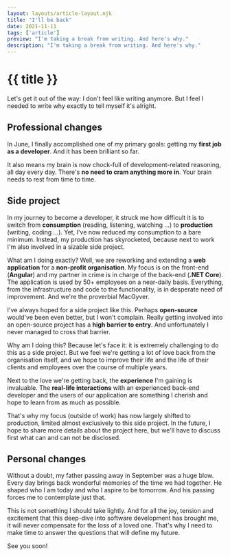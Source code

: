 ```yaml
---
layout: layouts/article-layout.njk
title: "I'll be back"
date: 2021-11-11
tags: ['article']
preview: "I'm taking a break from writing. And here's why."
description: "I'm taking a break from writing. And here's why."
---
```


# {{ title }}

Let's get it out of the way: I don't feel like writing anymore. But I feel I needed to write why exactly to tell myself it's alright.

## Professional changes

In June, I finally accomplished one of my primary goals: getting my **first job as a developer**. And it has been brilliant so far. 

It also means my brain is now chock-full of development-related reasoning, all day every day. There's **no need to cram anything more in**. Your brain needs to rest from time to time. 

## Side project

In my journey to become a developer, it struck me how difficult it is to switch from **consumption** (reading, listening, watching ...) to **production** (writing, coding ...). Yet, I've now reduced my consumption to a bare minimum. Instead, my production has skyrocketed, because next to work I'm also involved in a sizable side project.

What am I doing exactly? Well, we are reworking and extending a **web application** for a **non-profit organisation**. My focus is on the front-end (**Angular**) and my partner in crime is in charge of the back-end (**.NET Core**). The application is used by 50+ employees on a near-daily basis. Everything, from the infrastructure and code to the functionality, is in desperate need of improvement. And we're the proverbial MacGyver.

I've always hoped for a side project like this. Perhaps **open-source** would've been even better, but I won't complain. Really getting involved into an open-source project has a **high barrier to entry**. And unfortunately I never managed to cross that barrier.

Why am I doing this? Because let's face it: it is extremely challenging to do this as a side project. But we feel we're getting a lot of love back from the organisation itself, and we hope to improve their life and the life of their clients and employees over the course of multiple years. 

Next to the love we're getting back, the **experience** I'm gaining is invaluable. The **real-life interactions** with an experienced back-end developer and the users of our application are something I cherish and hope to learn from as much as possible. 

That's why my focus (outside of work) has now largely shifted to production, limited almost exclusively to this side project. In the future, I hope to share more details about the project here, but we'll have to discuss first what can and can not be disclosed.

## Personal changes

Without a doubt, my father passing away in September was a huge blow. Every day brings back wonderful memories of the time we had together. He shaped who I am today and who I aspire to be tomorrow. And his passing forces me to contemplate just that.

This is not something I should take lightly. And for all the joy, tension and excitement that this deep-dive into software development has brought me, it will never compensate for the loss of a loved one. That's why I need to make time to answer the questions that will define my future.

See you soon!

